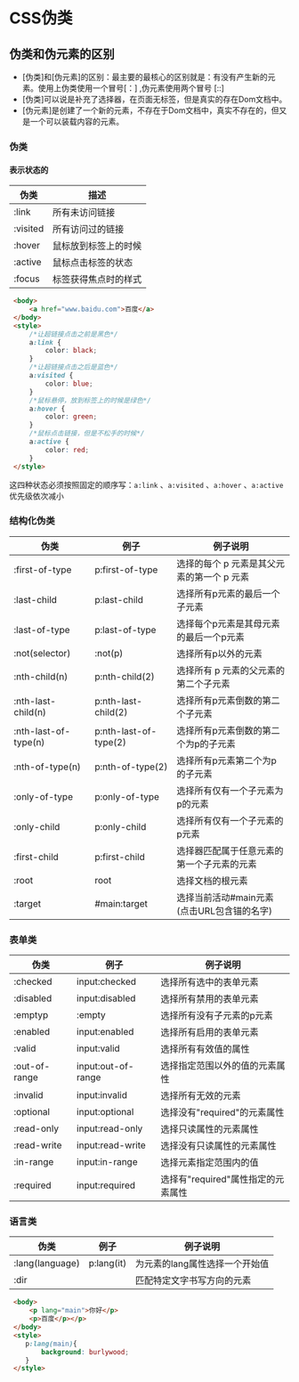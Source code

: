 # CSS伪类

## 伪类和伪元素的区别

- [伪类]和[伪元素]的区别：最主要的最核心的区别就是：有没有产生新的元素。使用上伪类使用一个冒号[：] ,伪元素使用两个冒号 [::]
- [伪类]可以说是补充了选择器，在页面无标签，但是真实的存在Dom文档中。
- [伪元素]是创建了一个新的元素，不存在于Dom文档中，真实不存在的，但又是一个可以装载内容的元素。

### 伪类

#### 表示状态的

|伪类 | 描述|
|---|---|
|:link | 所有未访问链接|
|:visited | 所有访问过的链接|
|:hover | 鼠标放到标签上的时候|
|:active | 鼠标点击标签的状态|
|:focus | 标签获得焦点时的样式|

```html
 <body>
     <a href="www.baidu.com">百度</a>
 </body>
 <style>
     /*让超链接点击之前是黑色*/
     a:link {
         color: black;
     }
     /*让超链接点击之后是蓝色*/
     a:visited {
         color: blue;
     }
     /*鼠标悬停，放到标签上的时候是绿色*/
     a:hover {
         color: green;
     }
     /*鼠标点击链接，但是不松手的时候*/
     a:active {
         color: red;
     }
 </style>
```

这四种状态必须按照固定的顺序写：`a:link` 、`a:visited` 、`a:hover` 、`a:active` 优先级依次减小

### 结构化伪类

|伪类 | 例子 | 例子说明|
|---|---|---|
|:first-of-type | p:first-of-type | 选择的每个 p 元素是其父元素的第一个 p 元素|
|:last-child | p:last-child | 选择所有p元素的最后一个子元素|
|:last-of-type | p:last-of-type | 选择每个p元素是其母元素的最后一个p元素|
|:not(selector) | :not(p) | 选择所有p以外的元素|
|:nth-child(n) | p:nth-child(2) | 选择所有 p 元素的父元素的第二个子元素|
|:nth-last-child(n) | p:nth-last-child(2) | 选择所有p元素倒数的第二个子元素|
|:nth-last-of-type(n) | p:nth-last-of-type(2) | 选择所有p元素倒数的第二个为p的子元素|
|:nth-of-type(n) | p:nth-of-type(2) | 选择所有p元素第二个为p的子元素|
|:only-of-type | p:only-of-type | 选择所有仅有一个子元素为p的元素|
|:only-child | p:only-child | 选择所有仅有一个子元素的p元素|
|:first-child | p:first-child | 选择器匹配属于任意元素的第一个子元素的元素|
|:root | root | 选择文档的根元素|
|:target | #main:target | 选择当前活动#main元素(点击URL包含锚的名字)|

### 表单类

|伪类|例子|例子说明|
|---|---|---|
|:checked|input:checked|选择所有选中的表单元素|
|:disabled|input:disabled|选择所有禁用的表单元素|
|:emptyp|:empty|选择所有没有子元素的p元素|
|:enabled|input:enabled|选择所有启用的表单元素|
|:valid|input:valid|选择所有有效值的属性|
|:out-of-range|input:out-of-range|选择指定范围以外的值的元素属性|
|:invalid|input:invalid|选择所有无效的元素|
|:optional|input:optional|选择没有"required"的元素属性|
|:read-only|input:read-only|选择只读属性的元素属性|
|:read-write|input:read-write|选择没有只读属性的元素属性|
|:in-range|input:in-range|选择元素指定范围内的值|
|:required|input:required|选择有"required"属性指定的元素属性|

### 语言类

| 伪类 | 例子 | 例子说明|
|---|---|---|
|:lang(language) | p:lang(it)|为元素的lang属性选择一个开始值|
|:dir | | 匹配特定文字书写方向的元素|

```html
 <body>
     <p lang="main">你好</p>
     <p>百度</p></p>
 </body>
 <style>
    p:lang(main){
        background: burlywood;
    }
 </style>
```
